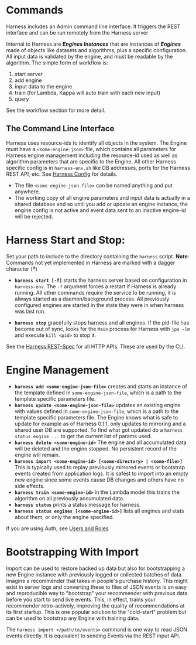 # Commands

Harness includes an Admin command line interface. It triggers the REST interface and can be run remotely from the Harness server

Internal to Harness are ***Engines Instances*** that are instances of ***Engines*** made of objects like datasets and algorithms, plus a specific configuration. All input data is validated by the engine, and must be readable by the algorithm. The simple form of workflow is:

 1. start server
 2. add engine
 3. input data to the engine
 4. train (for Lambda, Kappa will auto train with each new input)
 5. query 

See the workflow section for more detail.

## The Command Line Interface

Harness uses resource-ids to identify all objects in the system. The Engine must have a `<some-engine-json>` file, which contains all parameters for Harness engine management including the resource-id used as well as algorithm parameters that are specific to the Engine. All other Harness specific config is in `harness-env.sh` like DB addresses, ports for the Harness REST API, etc. See [Harness Config](harness_config.md) for details.

 - The file `<some-engine-json-file>` can be named anything and put anywhere.
 - The working copy of all engine parameters and input data is actually in a shared database and so until you add or update an engine instance, the engine config is not active and event data sent to an inactive engine-id will be rejected.

# Harness Start and Stop:

Set your path to include to the directory containing the `harness` script. **Note**: Commands not yet implemented in Harness are marked with a dagger character (**&dagger;**)

 - **`harness start [-f]`** starts the harness server based on configuration in `harness-env`. The `-f` argument forces a restart if Harness is already running. All other commands require the service to be running, it is always started as a daemon/background process. All previously configured engines are started in the state they were in when harness was last run.

 - **`harness stop`** gracefully stops harness and all engines. If the pid-file has become out of sync, looks for the `Main` process for Harness with `jps -lm` and execute `kill <pid>` to stop it.

See the [Harness REST-Spec](rest_spec.md) for all HTTP APIs. These are used by the CLI.

# Engine Management

 - **`harness add <some-engine-json-file>`** creates and starts an instance of the template defined in `some-engine-json-file`, which is a path to the template specific parameters file.
 - **`harness update <some-engine-json-file>`** updates an existing engine with values defined in `some-engine-json-file`, which is a path to the template specific parameters file. The Engine knows what is safe to update for example as of Harness 0.1.1, only updates to mirroring and a shared user DB are supported. To find what got updated do a `harness status engine ...` to get the current list of params used.
 - **`harness delete <some-engine-id>`** The engine and all accumulated data will be deleted and the engine stopped. No persistent record of the engine will remain.
 - **`harness import <some-engine-id> [<some-directory> | <some-file>]`** This is typically used to replay previously mirrored events or bootstrap events created from application logs. It is safest to import into an empty new engine since some events cause DB changes and others have no side effects.
 - **`harness train <some-engine-id>`** in the Lambda model this trains the algorithm on all previously accumulated data.
 - **`harness status`** prints a status message for harness.
 - **`harness status engines [<some-engine-id>]`** lists all engines and stats about them, or only the engine specified.

If you are using Auth, see [Users and Roles](users_and_roles.md)

# Bootstrapping With Import

Import can be used to restore backed up data but also for bootstrapping a new Engine instance with previously logged or collected batches of data. Imagine a recommender that takes in people's purchase history. This might exist in server logs and converting these to files of JSON events is an easy and reproducible way to "bootstrap" your recommender with previous data before you start to send live events. This, in effect, trains your recommender retro-actively, improving the quality of recommendations at its first startup. This is one popular solution to the "cold-start" problem but can be used to bootstrap any Engine with training data.  

The `harness import </path/to/events>` command is one way to read JSON events directly. It is equivalent to sending Events via the REST input API. 